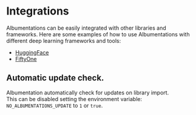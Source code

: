 # Integrations

Albumentations can be easily integrated with other libraries and frameworks. Here are some examples of how to use Albumentations with different deep learning frameworks and tools:

- [HuggingFace](huggingface/object_detection.md)
- [FiftyOne](fiftyone.md)


## Automatic update check.
Albumentation automatically check for updates on library import.  
This can be disabled setting the environment variable: `NO_ALBUMENTATIONS_UPDATE` to `1` or `true`.  
